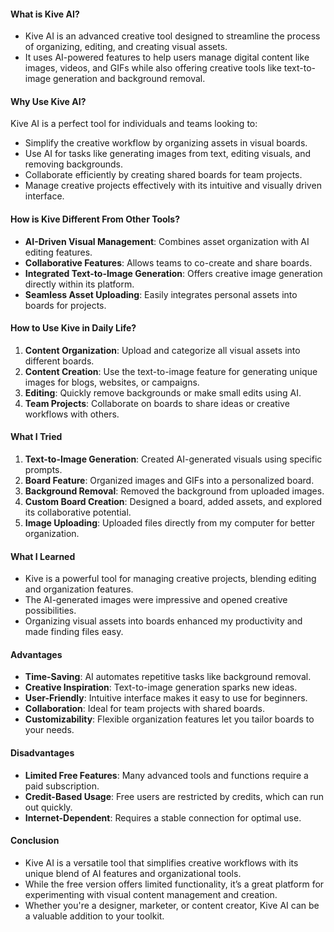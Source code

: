 #### What is Kive AI?

- Kive AI is an advanced creative tool designed to streamline the process of organizing, editing, and creating visual assets.
- It uses AI-powered features to help users manage digital content like images, videos, and GIFs while also offering creative tools like text-to-image generation and background removal.

#### Why Use Kive AI?

Kive AI is a perfect tool for individuals and teams looking to:

- Simplify the creative workflow by organizing assets in visual boards.
- Use AI for tasks like generating images from text, editing visuals, and removing backgrounds.
- Collaborate efficiently by creating shared boards for team projects.
- Manage creative projects effectively with its intuitive and visually driven interface.

#### How is Kive Different From Other Tools?

- **AI-Driven Visual Management**: Combines asset organization with AI editing features.
- **Collaborative Features**: Allows teams to co-create and share boards.
- **Integrated Text-to-Image Generation**: Offers creative image generation directly within its platform.
- **Seamless Asset Uploading**: Easily integrates personal assets into boards for projects.

#### How to Use Kive in Daily Life?

1. **Content Organization**: Upload and categorize all visual assets into different boards.
2. **Content Creation**: Use the text-to-image feature for generating unique images for blogs, websites, or campaigns.
3. **Editing**: Quickly remove backgrounds or make small edits using AI.
4. **Team Projects**: Collaborate on boards to share ideas or creative workflows with others.

#### What I Tried

1. **Text-to-Image Generation**: Created AI-generated visuals using specific prompts.
2. **Board Feature**: Organized images and GIFs into a personalized board.
3. **Background Removal**: Removed the background from uploaded images.
4. **Custom Board Creation**: Designed a board, added assets, and explored its collaborative potential.
5. **Image Uploading**: Uploaded files directly from my computer for better organization.

#### What I Learned

- Kive is a powerful tool for managing creative projects, blending editing and organization features.
- The AI-generated images were impressive and opened creative possibilities.
- Organizing visual assets into boards enhanced my productivity and made finding files easy.

#### Advantages

- **Time-Saving**: AI automates repetitive tasks like background removal.
- **Creative Inspiration**: Text-to-image generation sparks new ideas.
- **User-Friendly**: Intuitive interface makes it easy to use for beginners.
- **Collaboration**: Ideal for team projects with shared boards.
- **Customizability**: Flexible organization features let you tailor boards to your needs.

#### Disadvantages

- **Limited Free Features**: Many advanced tools and functions require a paid subscription.
- **Credit-Based Usage**: Free users are restricted by credits, which can run out quickly.
- **Internet-Dependent**: Requires a stable connection for optimal use.

#### Conclusion

- Kive AI is a versatile tool that simplifies creative workflows with its unique blend of AI features and organizational tools.
- While the free version offers limited functionality, it’s a great platform for experimenting with visual content management and creation.
- Whether you're a designer, marketer, or content creator, Kive AI can be a valuable addition to your toolkit.
